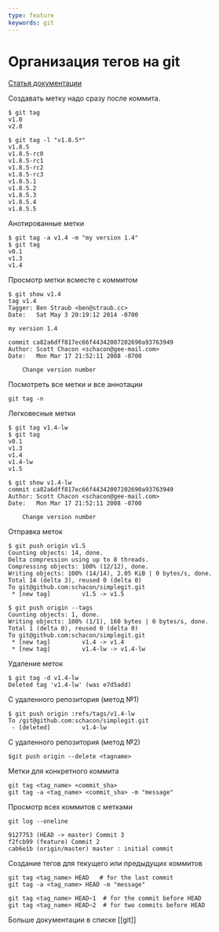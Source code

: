 ```yaml
---
type: feature
keywords: git
---
```

# Организация тегов на git

[Статья документации](https://git-scm.com/book/ru/v2/%D0%9E%D1%81%D0%BD%D0%BE%D0%B2%D1%8B-Git-%D0%A0%D0%B0%D0%B1%D0%BE%D1%82%D0%B0-%D1%81-%D0%BC%D0%B5%D1%82%D0%BA%D0%B0%D0%BC%D0%B8)

Создавать метку надо сразу после коммита.

```Git
$ git tag
v1.0
v2.0
```

```git
$ git tag -l "v1.8.5*"
v1.8.5
v1.8.5-rc0
v1.8.5-rc1
v1.8.5-rc2
v1.8.5-rc3
v1.8.5.1
v1.8.5.2
v1.8.5.3
v1.8.5.4
v1.8.5.5
```

Анотированные метки

```Git
$ git tag -a v1.4 -m "my version 1.4"
$ git tag
v0.1
v1.3
v1.4
```

Просмотр метки всместе с коммитом

```Git
$ git show v1.4
tag v1.4
Tagger: Ben Straub <ben@straub.cc>
Date:   Sat May 3 20:19:12 2014 -0700

my version 1.4

commit ca82a6dff817ec66f44342007202690a93763949
Author: Scott Chacon <schacon@gee-mail.com>
Date:   Mon Mar 17 21:52:11 2008 -0700

    Change version number
```

Посмотреть все метки и все аннотации

```Git
git tag -n
```

Легковесные метки

```Git
$ git tag v1.4-lw
$ git tag
v0.1
v1.3
v1.4
v1.4-lw
v1.5
```

```Git
$ git show v1.4-lw
commit ca82a6dff817ec66f44342007202690a93763949
Author: Scott Chacon <schacon@gee-mail.com>
Date:   Mon Mar 17 21:52:11 2008 -0700

    Change version number
```

Отправка меток

```Git
$ git push origin v1.5
Counting objects: 14, done.
Delta compression using up to 8 threads.
Compressing objects: 100% (12/12), done.
Writing objects: 100% (14/14), 2.05 KiB | 0 bytes/s, done.
Total 14 (delta 3), reused 0 (delta 0)
To git@github.com:schacon/simplegit.git
 * [new tag]         v1.5 -> v1.5
```

```Git
$ git push origin --tags
Counting objects: 1, done.
Writing objects: 100% (1/1), 160 bytes | 0 bytes/s, done.
Total 1 (delta 0), reused 0 (delta 0)
To git@github.com:schacon/simplegit.git
 * [new tag]         v1.4 -> v1.4
 * [new tag]         v1.4-lw -> v1.4-lw
```

Удаление меток

```Git
$ git tag -d v1.4-lw
Deleted tag 'v1.4-lw' (was e7d5add)
```

С удаленного репозитория (метод №1)

```Git
$ git push origin :refs/tags/v1.4-lw
To /git@github.com:schacon/simplegit.git
 - [deleted]         v1.4-lw
```

С удаленного репозитория (метод №2)

```Git
$git push origin --delete <tagname>
```

Метки для конкретного коммита

```Git
git tag <tag_name> <commit_sha>
git tag -a <tag_name> <commit_sha> -m "message"
```

Просмотр всех коммитов с метками

```Git
git log --oneline

9127753 (HEAD -> master) Commit 3
f2fcb99 (feature) Commit 2
cab6e1b (origin/master) master : initial commit
```

Создание тегов для текущего или предыдущих коммитов

```Git
git tag <tag_name> HEAD   # for the last commit
git tag -a <tag_name> HEAD -m "message"

git tag <tag_name> HEAD~1  # for the commit before HEAD
git tag <tag_name> HEAD~2  # for two commits before HEAD
```

Больше документации в списке [[git]]
